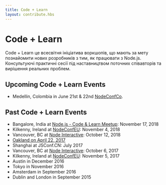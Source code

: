 ```yaml
---
title: Code + Learn
layout: contribute.hbs
---
```


# Code + Learn

Code + Learn це всесвітня ініціатива воркшопів, що мають за мету познайомити нових розробників з тим, як працювати з Node.js. Консультуючі практичні сесії під наставництвом поточних співавторів та вирішення реальних проблем.

## Upcoming Code + Learn Events

- Medellin, Colombia in June 21st & 22nd [NodeConfCo](https://colombia.nodeconf.com/).

## Past Code + Learn Events

- Bangalore, India at [Node.js - Code & Learn Meetup](https://www.meetup.com/Polyglot-Languages-Runtimes-Java-JVM-nodejs-Swift/events/256057028/): November 17, 2018
- Kilkenny, Ireland at [NodeConfEU](https://www.nodeconf.eu/): November 4, 2018
- Vancouver, BC at [Node Interactive](https://events.linuxfoundation.org/events/node-js-interactive-2018/): October 12, 2018
- [Oakland on April 22, 2017](https://medium.com/the-node-js-collection/code-learn-learn-how-to-contribute-to-node-js-core-8a2dbdf9be45)
- Shanghai at JSConf.CN: July 2017
- Vancouver, BC at [Node Interactive](http://events.linuxfoundation.org/events/node-interactive): October 6, 2017
- Kilkenny, Ireland at [NodeConfEU](http://www.nodeconf.eu/): November 5, 2017
- Austin in December 2016
- Tokyo in November 2016
- Amsterdam in September 2016
- Dublin and London in September 2015

